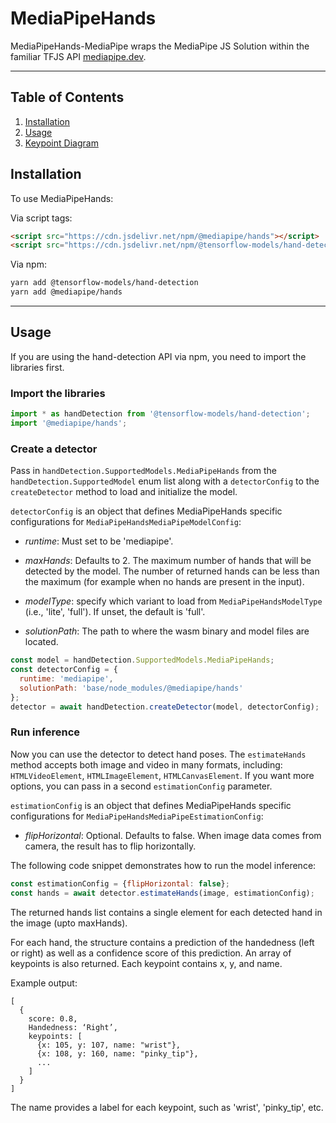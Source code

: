 # MediaPipeHands

MediaPipeHands-MediaPipe wraps the MediaPipe JS Solution within the familiar
TFJS API [mediapipe.dev](https://mediapipe.dev).

--------------------------------------------------------------------------------

## Table of Contents

1.  [Installation](#installation)
2.  [Usage](#usage)
3.  [Keypoint Diagram](#keypoint-diagram)

## Installation

To use MediaPipeHands:

Via script tags:

```html
<script src="https://cdn.jsdelivr.net/npm/@mediapipe/hands"></script>
<script src="https://cdn.jsdelivr.net/npm/@tensorflow-models/hand-detection"></script>
```

Via npm:
```sh
yarn add @tensorflow-models/hand-detection
yarn add @mediapipe/hands
```

-----------------------------------------------------------------------
## Usage

If you are using the hand-detection API via npm, you need to import the libraries first.

### Import the libraries

```javascript
import * as handDetection from '@tensorflow-models/hand-detection';
import '@mediapipe/hands';
```

### Create a detector

Pass in `handDetection.SupportedModels.MediaPipeHands` from the
`handDetection.SupportedModel` enum list along with a `detectorConfig` to the
`createDetector` method to load and initialize the model.

`detectorConfig` is an object that defines MediaPipeHands specific configurations for `MediaPipeHandsMediaPipeModelConfig`:

*   *runtime*: Must set to be 'mediapipe'.

*   *maxHands*: Defaults to 2. The maximum number of hands that will be detected by the model. The number of returned hands can be less than the maximum (for example when no hands are present in the input).

*   *modelType*: specify which variant to load from `MediaPipeHandsModelType` (i.e.,
    'lite', 'full'). If unset, the default is 'full'.

*   *solutionPath*: The path to where the wasm binary and model files are located.

```javascript
const model = handDetection.SupportedModels.MediaPipeHands;
const detectorConfig = {
  runtime: 'mediapipe',
  solutionPath: 'base/node_modules/@mediapipe/hands'
};
detector = await handDetection.createDetector(model, detectorConfig);
```

### Run inference

Now you can use the detector to detect hand poses. The `estimateHands` method
accepts both image and video in many formats, including:
`HTMLVideoElement`, `HTMLImageElement`, `HTMLCanvasElement`. If you want more
options, you can pass in a second `estimationConfig` parameter.

`estimationConfig` is an object that defines MediaPipeHands specific configurations for `MediaPipeHandsMediaPipeEstimationConfig`:

*   *flipHorizontal*: Optional. Defaults to false. When image data comes from camera, the result has to flip horizontally.

The following code snippet demonstrates how to run the model inference:

```javascript
const estimationConfig = {flipHorizontal: false};
const hands = await detector.estimateHands(image, estimationConfig);
```

The returned hands list contains a single element for each detected hand in the image (upto maxHands).

For each hand, the structure contains a prediction of the handedness (left or right) as well as a confidence score of this prediction. An array of keypoints is also returned.
Each keypoint contains x, y, and name.

Example output:
```
[
  {
    score: 0.8,
    Handedness: ‘Right’,
    keypoints: [
      {x: 105, y: 107, name: "wrist"},
      {x: 108, y: 160, name: "pinky_tip"},
      ...
    ]
  }
]
```
The name provides a label for each keypoint, such as 'wrist', 'pinky_tip', etc.
